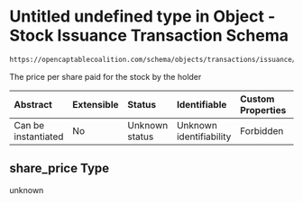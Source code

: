 # Untitled undefined type in Object - Stock Issuance Transaction Schema

```txt
https://opencaptablecoalition.com/schema/objects/transactions/issuance/stock_issuance#/properties/share_price
```

The price per share paid for the stock by the holder

| Abstract            | Extensible | Status         | Identifiable            | Custom Properties | Additional Properties | Access Restrictions | Defined In                                                                                                                |
| :------------------ | :--------- | :------------- | :---------------------- | :---------------- | :-------------------- | :------------------ | :------------------------------------------------------------------------------------------------------------------------ |
| Can be instantiated | No         | Unknown status | Unknown identifiability | Forbidden         | Allowed               | none                | [StockIssuance.schema.json*](../../schema/objects/transactions/issuance/StockIssuance.schema.json "open original schema") |

## share_price Type

unknown
